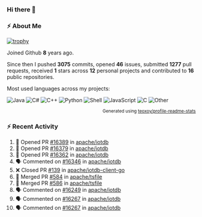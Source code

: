 ### Hi there 👋

### :zap: About Me

[![trophy](https://github-profile-trophy.vercel.app/?username=HTHou&theme=onedark)](https://github.com/ryo-ma/github-profile-trophy)
   
Joined Github **8** years ago.

Since then I pushed **3075** commits, opened **46** issues, submitted **1277** pull requests, received **1** stars across **12** personal projects and contributed to **16** public repositories.

Most used languages across my projects:

![Java](https://img.shields.io/static/v1?style=flat-square&label=%E2%A0%80&color=555&labelColor=%23b07219&message=Java%EF%B8%B188.7%25)
![C#](https://img.shields.io/static/v1?style=flat-square&label=%E2%A0%80&color=555&labelColor=%23178600&message=C%23%EF%B8%B13.8%25)
![C++](https://img.shields.io/static/v1?style=flat-square&label=%E2%A0%80&color=555&labelColor=%23f34b7d&message=C%2B%2B%EF%B8%B12.7%25)
![Python](https://img.shields.io/static/v1?style=flat-square&label=%E2%A0%80&color=555&labelColor=%233572A5&message=Python%EF%B8%B11.4%25)
![Shell](https://img.shields.io/static/v1?style=flat-square&label=%E2%A0%80&color=555&labelColor=%2389e051&message=Shell%EF%B8%B10.7%25)
![JavaScript](https://img.shields.io/static/v1?style=flat-square&label=%E2%A0%80&color=555&labelColor=%23f1e05a&message=JavaScript%EF%B8%B10.5%25)
![C](https://img.shields.io/static/v1?style=flat-square&label=%E2%A0%80&color=555&labelColor=%23555555&message=C%EF%B8%B10.4%25)
![Other](https://img.shields.io/static/v1?style=flat-square&label=%E2%A0%80&color=555&labelColor=%23ededed&message=Other%EF%B8%B11.5%25)

<p align="right"><sub>Generated using <a href="https://github.com/marketplace/actions/profile-readme-stats">teoxoy/profile-readme-stats</a></sub></p>


<!--![](https://github.com/HTHou/HTHou/blob/output/github-contribution-grid-snake.svg)-->

<!--![Haonan Hou's github stats](https://github-readme-stats.vercel.app/api?username=HTHou&count_private=true&show_icons=true&theme=onedark)-->

<!--![Haonan Hou's wakatime stats](https://github-readme-stats.vercel.app/api/wakatime?username=HTHou&layout=compact&theme=onedark)-->

<!--![Top Langs](https://github-readme-stats.vercel.app/api/top-langs/?username=HTHou&theme=onedark&layout=compact)-->

### :zap: Recent Activity
<!--START_SECTION:activity-->
1. 💪 Opened PR [#16389](https://github.com/apache/iotdb/pull/16389) in [apache/iotdb](https://github.com/apache/iotdb)
2. 💪 Opened PR [#16379](https://github.com/apache/iotdb/pull/16379) in [apache/iotdb](https://github.com/apache/iotdb)
3. 💪 Opened PR [#16362](https://github.com/apache/iotdb/pull/16362) in [apache/iotdb](https://github.com/apache/iotdb)
4. 🗣 Commented on [#16346](https://github.com/apache/iotdb/issues/16346#issuecomment-3256768729) in [apache/iotdb](https://github.com/apache/iotdb)
5. ❌ Closed PR [#139](https://github.com/apache/iotdb-client-go/pull/139) in [apache/iotdb-client-go](https://github.com/apache/iotdb-client-go)
6. 🎉 Merged PR [#584](https://github.com/apache/tsfile/pull/584) in [apache/tsfile](https://github.com/apache/tsfile)
7. 🎉 Merged PR [#586](https://github.com/apache/tsfile/pull/586) in [apache/tsfile](https://github.com/apache/tsfile)
8. 🗣 Commented on [#16249](https://github.com/apache/iotdb/issues/16249#issuecomment-3226552139) in [apache/iotdb](https://github.com/apache/iotdb)
9. 🗣 Commented on [#16267](https://github.com/apache/iotdb/issues/16267#issuecomment-3226543044) in [apache/iotdb](https://github.com/apache/iotdb)
10. 🗣 Commented on [#16267](https://github.com/apache/iotdb/issues/16267#issuecomment-3226466989) in [apache/iotdb](https://github.com/apache/iotdb)
<!--END_SECTION:activity-->

<!--
**HTHou/HTHou** is a ✨ _special_ ✨ repository because its `README.md` (this file) appears on your GitHub profile.

Here are some ideas to get you started:

- 🔭 I’m currently working on ...
- 🌱 I’m currently learning ...
- 👯 I’m looking to collaborate on ...
- 🤔 I’m looking for help with ...
- 💬 Ask me about ...
- 📫 How to reach me: ...
- 😄 Pronouns: ...
- ⚡ Fun fact: ...
-->
